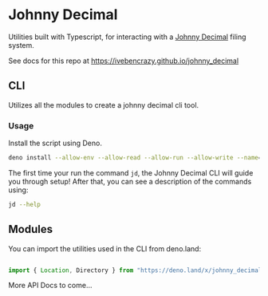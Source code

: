 # Johnny Decimal

Utilities built with Typescript, for interacting with a
[Johnny Decimal](https://johnnydecimal.com/) filing system.

See docs for this repo at https://ivebencrazy.github.io/johnny_decimal

## CLI

Utilizes all the modules to create a johnny decimal cli tool.


### Usage

Install the script using Deno.

```sh
deno install --allow-env --allow-read --allow-run --allow-write --name=jd https://deno.land/x/johnny_decimal

```

The first time your run the command `jd`, the Johnny Decimal CLI will guide you through setup!
After that, you can see a description of the commands using:

```sh
jd --help
```

## Modules

You can import the utilities used in the CLI from deno.land:

```js

import { Location, Directory } from "https://deno.land/x/johnny_decimal";

```

More API Docs to come...
